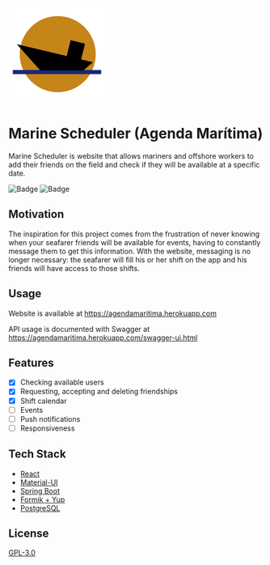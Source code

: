 ![alt text](src/main/resources/build/logo192.png)
# Marine Scheduler (Agenda Marítima)
Marine Scheduler is website that allows mariners and offshore workers to add their friends on the field and check if they will be available at a specific date.

![Badge](https://img.shields.io/github/license/rodrigo-sp17/mscheduler)
![Badge](https://img.shields.io/github/last-commit/rodrigo-sp17/mscheduler)

## Motivation
The inspiration for this project comes from the frustration of never knowing when your seafarer friends will be available for events, having to constantly message them to get this information. With the website, messaging is no longer necessary: the seafarer will fill his or her shift on the app and his friends will have access to those shifts.

## Usage
Website is available at https://agendamaritima.herokuapp.com

API usage is documented with Swagger at https://agendamaritima.herokuapp.com/swagger-ui.html

## Features
- [x] Checking available users
- [x] Requesting, accepting and deleting friendships
- [x] Shift calendar
- [ ] Events
- [ ] Push notifications
- [ ] Responsiveness

## Tech Stack
- [React](https://reactjs.org/)
- [Material-UI](https://material-ui.com/)
- [Spring Boot](https://spring.io/projects/spring-boot)
- [Formik + Yup](https://formik.org/)
- [PostgreSQL](https://www.postgresql.org/)

## License
[GPL-3.0](https://choosealicense.com/licenses/gpl-3.0)
